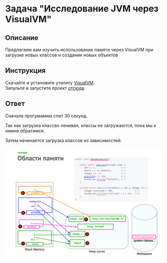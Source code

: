 # Задача "Исследование JVM через VisualVM"

## Описание
Предлагаем вам изучить использование памяти через VisualVM при загрузке новых классов и создании новых объектов

## Инструкция
Скачайте и установите утилиту [VisualVM](https://visualvm.github.io/download.html).  
Запульте и запустите проект [отсюда](https://github.com/Arsennikum/jvm-visualvm-experience).  

## Ответ

Сначала прогрмамма спит 30 секунд.

Так как загрузка классво ленивая, классы не загружаются, пока мы к нимне обратимся.

Затем начинается загрузка классов из зависимостей:

![Class loader](https://github.com/NataliaSafiullina/HW_JVM/raw/main/src/jvm_work.png)